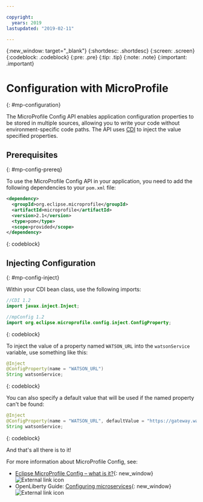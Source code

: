 ```yaml
---

copyright:
  years: 2019
lastupdated: "2019-02-11"

---
```

{:new_window: target="_blank"}
{:shortdesc: .shortdesc}
{:screen: .screen}
{:codeblock: .codeblock}
{:pre: .pre}
{:tip: .tip}
{:note: .note}
{:important: .important}

# Configuration with MicroProfile
{: #mp-configuration}

The MicroProfile Config API enables application configuration properties to be stored in multiple sources, allowing you to write your code without environment-specific code paths. The API uses [CDI](/docs/java?topic=java-mp-cdi#mp-cdi) to inject the value specified properties.

## Prerequisites
{: #mp-config-prereq}

To use the MicroProfile Config API in your application, you need to add the following dependencies to your `pom.xml` file:

```xml
<dependency>
  <groupId>org.eclipse.microprofile</groupId>
  <artifactId>microprofile</artifactId>
  <version>2.1</version>
  <type>pom</type>
  <scope>provided</scope>
</dependency>
```
{: codeblock}

## Injecting Configuration
{: #mp-config-inject}

Within your CDI bean class, use the following imports:

```java
//CDI 1.2
import javax.inject.Inject;

//mpConfig 1.2
import org.eclipse.microprofile.config.inject.ConfigProperty;
```
{: codeblock}

To inject the value of a property named `WATSON_URL` into the `watsonService` variable, use something like this:

```java
@Inject 
@ConfigProperty(name = "WATSON_URL") 
String watsonService;
```
{: codeblock}

You can also specify a default value that will be used if the named property can't be found:

```java
@Inject 
@ConfigProperty(name = "WATSON_URL", defaultValue = "https://gateway.watsonplatform.net/tone-analyzer/api/v3/tone?version=2017-09-21") 
String watsonService;
```
{: codeblock}

And that's all there is to it!

For more information about MicroProfile Config, see:

* [Eclipse MicroProfile Config – what is it?](https://www.eclipse.org/community/eclipse_newsletter/2017/september/article3.php){: new_window} ![External link icon](../icons/launch-glyph.svg "External link icon")
* OpenLiberty Guide: [Configuring microservices](https://openliberty.io/guides/microprofile-config.html){: new_window} ![External link icon](../icons/launch-glyph.svg "External link icon")
